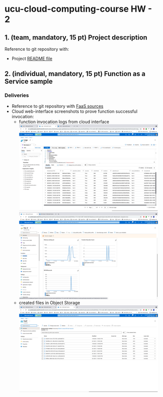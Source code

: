 # ucu-cloud-computing-course HW - 2

## 1. (team, mandatory, 15 pt) Project description

Reference to git repository with:

- Project [README file](https://github.com/dmytrahaaa/cloud-platforms_azure/tree/hw_2#readme)

## 2. (individual, mandatory, 15 pt) Function as a Service sample

### Deliveries

- Reference to git repository with [FaaS sources](https://github.com/Flur/ucu-cloud-computing-course/tree/sessions-2_HW/homework-2/hw-2)
- Cloud web-interface screenshots to prove function successful invocation:
    - function invocation logs from cloud interface
      ![Azure](https://raw.githubusercontent.com/Flur/ucu-cloud-computing-course/sessions-2_HW/screenshots/FaaS_logs.jpg)
      ![Azure](https://raw.githubusercontent.com/Flur/ucu-cloud-computing-course/sessions-2_HW/screenshots/faas-logs-2.jpg)
    - created files in Object Storage
      ![Azure](https://raw.githubusercontent.com/Flur/ucu-cloud-computing-course/sessions-2_HW/screenshots/Object_storage_FaaS.jpg)
      